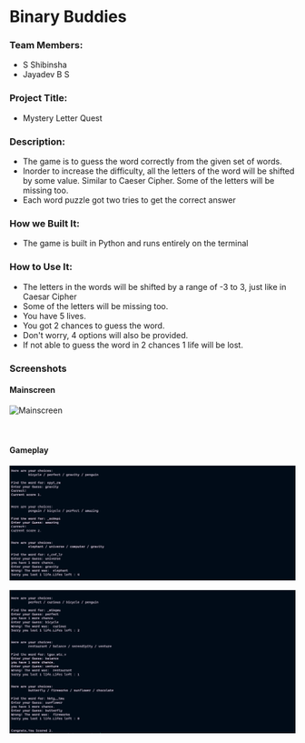 # Binary Buddies

### Team Members:
- S Shibinsha
- Jayadev B S

### Project Title:
- Mystery Letter Quest

### Description:
- The game is to guess the word correctly from the given set of words.
- Inorder to increase the difficulty, all the letters of the word will be shifted by some value. Similar to Caeser Cipher. Some of the letters will be missing too.
- Each word puzzle got two tries to get the correct answer

### How we Built It:
- The game is built in Python and runs entirely on the terminal

### How to Use It:
- The letters in the words will be shifted by a range of -3 to 3, just like in Caesar    Cipher
- Some of the letters will be missing too.
- You have 5 lives.
- You got 2 chances to guess the word.
- Don't worry, 4 options will also be provided.
- If not able to guess the word in 2 chances 1 life will be lost.

### Screenshots
#### Mainscreen
![Mainscreen](Binary%20Buddiesimages/main_screen.png "Mainscreen")
<br/><br/><br/>

#### Gameplay
![Gameplay](Binary%20Buddies/images/gameplay.png "Gameplay")
<br/>

![Failscreen](Binary%20Buddies/images/gameplay2.png "Failscreen")

